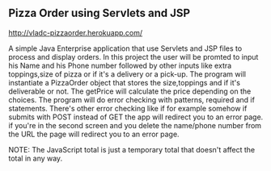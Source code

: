## Pizza Order using Servlets and JSP ##
http://vladc-pizzaorder.herokuapp.com/

A simple Java Enterprise application that use Servlets and JSP files to process and display orders.
In this project the user will be promted to input his Name and his Phone number followed by other inputs like extra toppings,size of pizza
or if it's a delivery or a pick-up. The program will instantiate a PizzaOrder object that stores the size,toppings and if it's deliverable
or not. The getPrice will calculate the price depending on the choices. The program will do error checking with patterns, required and if
statements. There's other error checking like if for example somehow if submits with POST instead of GET the app will redirect you
to an error page. if you're in the second screen and you delete the name/phone number from the URL the page will redirect you to an error
page.

NOTE: The JavaScript total is just a temporary total that doesn't affect the total in any way.

